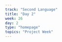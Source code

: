 ```yaml
---
track: "Second Language"
title: "Day 2"
week: 26
day: 2
type: "homepage"
topics: "Project Week"
---
```

